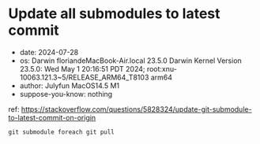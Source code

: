 # Update all submodules to latest commit
- date: 2024-07-28
- os: Darwin floriandeMacBook-Air.local 23.5.0 Darwin Kernel Version 23.5.0: Wed May  1 20:16:51 PDT 2024; root:xnu-10063.121.3~5/RELEASE_ARM64_T8103 arm64
- author: Julyfun MacOS14.5 M1
- suppose-you-know: nothing

ref: https://stackoverflow.com/questions/5828324/update-git-submodule-to-latest-commit-on-origin

```
git submodule foreach git pull
```

